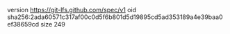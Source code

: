 version https://git-lfs.github.com/spec/v1
oid sha256:2ada60571c317af00c0d5f6b801d5d19895cd5ad353189a4e39baa0ef38659cd
size 249
